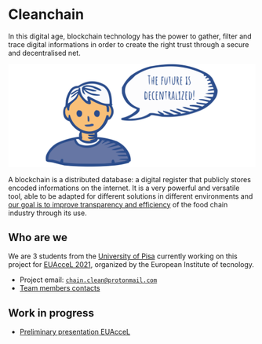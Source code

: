 # Cleanchain

In this digital age, blockchain technology has the power to gather, filter and trace digital informations in order to create the right trust through a secure and decentralised net.

![](future.svg)

A blockchain is a distributed database: a digital register that publicly stores encoded informations on the internet. It is a very powerful and versatile tool, able to be adapted for different solutions in different environments and [our goal is to improve transparency and efficiency](goal.md) of the food chain industry through its use.




## Who are we

We are 3 students from the [University of Pisa](https://www.unipi.it/index.php/english) currently working on this project for [EUAcceL 2021](https://eit-hei.eu/assets/pdf/fact-sheets/EIT-Project-Fact-Sheet-EUAcceL.pdf), organized by the European Institute of tecnology.

- Project email: [`chain.clean@protonmail.com`](mailto:chain.clean@protonmail.com)
- [Team members contacts](contacts.md)




## Work in progress

- [Preliminary presentation EUAcceL](cleanchain_teamballo.pdf)

<!-- Stay tuned for further updates. -->
